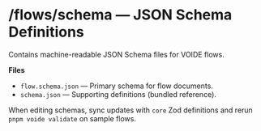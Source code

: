 # /flows/schema — JSON Schema Definitions

Contains machine-readable JSON Schema files for VOIDE flows.

**Files**
- `flow.schema.json` — Primary schema for flow documents.
- `schema.json` — Supporting definitions (bundled reference).

When editing schemas, sync updates with `core` Zod definitions and rerun `pnpm voide validate` on sample flows.
